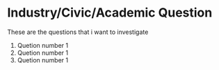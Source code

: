 # Industry/Civic/Academic Question
These are the questions that i want to investigate
1. Quetion number 1
2. Quetion number 1
3. Quetion number 1
